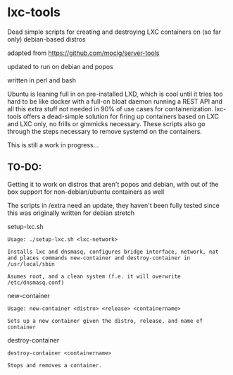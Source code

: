 # lxc-tools

Dead simple scripts for creating and destroying LXC containers on 
(so far only) debian-based distros

adapted from https://github.com/mocig/server-tools

updated to run on debian and popos

written in perl and bash

Ubuntu is leaning full in on pre-installed LXD, which is cool until it
tries too hard to be like docker with a full-on bloat daemon running a REST API
and all this extra stuff not needed in 90% of use cases for containerization.
lxc-tools offers a dead-simple solution for firing up containers based on LXC 
and LXC only, no frills or gimmicks necessary. These scripts also go through
the steps necessary to remove systemd on the containers.

This is still a work in progress...

## TO-DO:
Getting it to work on distros that aren't popos and debian, with out of
the box support for non-debian/ubuntu containers as well

The scripts in /extra need an update, they haven't been fully tested since
this was originally written for debian stretch

setup-lxc.sh
```
Usage: ./setup-lxc.sh <lxc-network>
	
Installs lxc and dnsmasq, configures bridge interface, network, nat
and places commands new-container and destroy-container in 
/usr/local/sbin

Asumes root, and a clean system (f.e. it will overwrite /etc/dnsmasq.conf)
```

new-container
```
Usage: new-container <distro> <release> <containername>

Sets up a new container given the distro, release, and name of container
```

destroy-container
```
destroy-container <containername>

Stops and removes a container.
```
